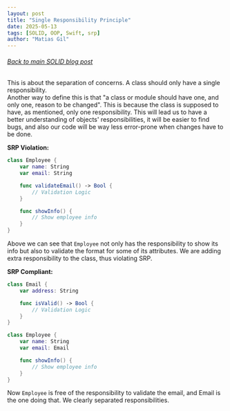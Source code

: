 ```yaml
---
layout: post
title: "Single Responsibility Principle"
date: 2025-05-13
tags: [SOLID, OOP, Swift, srp]
author: "Matias Gil"
---
```


###### [Back to main SOLID blog post](/2025-05-13-SOLID-Principles-of-Object-Oriented-Programming.html)

This is about the separation of concerns. A class should only have a single responsibility.  
Another way to define this is that "a class or module should have one, and only one, reason to be changed". This is because the class is supposed to have, as mentioned, only one responsibility. This will lead us to have a better understanding of objects' responsibilities, it will be easier to find bugs, and also our code will be way less error-prone when changes have to be done.

**SRP Violation:**

```swift
class Employee {
    var name: String
    var email: String

    func validateEmail() -> Bool {
        // Validation Logic
    }

    func showInfo() {
        // Show employee info
    }
}
```

Above we can see that `Employee` not only has the responsibility to show its info but also to validate the format for some of its attributes. We are adding extra responsibility to the class, thus violating SRP.

**SRP Compliant:**

```swift
class Email {
    var address: String

    func isValid() -> Bool {
        // Validation Logic
    }
}

class Employee {
    var name: String
    var email: Email

    func showInfo() {
        // Show employee info
    }
}
```
Now `Employee` is free of the responsibility to validate the email, and Email is the one doing that. We clearly separated responsibilities.
